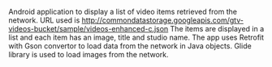 Android application to display a list of video items retrieved from the network.
URL used is http://commondatastorage.googleapis.com/gtv-videos-bucket/sample/videos-enhanced-c.json
The items are displayed in a list and each item has an image, title and studio name.
The app uses Retrofit with Gson convertor to load data from the network in Java objects.
Glide library is used to load images from the network.